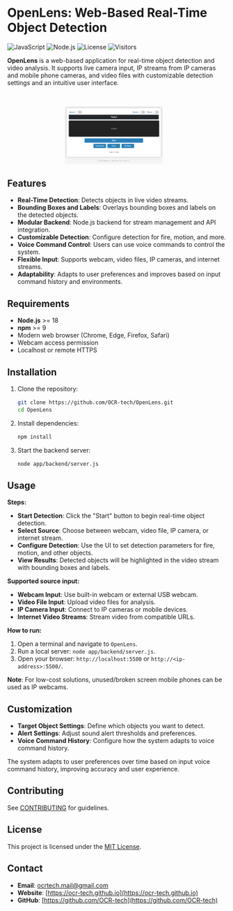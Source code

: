 # OpenLens: Web-Based Real-Time Object Detection

![JavaScript](https://img.shields.io/badge/javascript-ES6%2B-blue)
![Node.js](https://img.shields.io/badge/node.js-18%2B-blue)
![License](https://img.shields.io/badge/license-MIT-blue)
![Visitors](https://visitor-badge.laobi.icu/badge?page_id=OCR-tech.OpenLens)

**OpenLens** is a web-based application for real-time object detection and video analysis. It supports live camera input, IP streams from IP cameras and mobile phone cameras, and video files with customizable detection settings and an intuitive user interface.

<br/>
<p align="center">
<img src="app/img/img1a.png" style="width:45%; height:auto;">&emsp;
</p>

## Features

- **Real-Time Detection**: Detects objects in live video streams.
- **Bounding Boxes and Labels**: Overlays bounding boxes and labels on the detected objects.
- **Modular Backend**: Node.js backend for stream management and API integration.
- **Customizable Detection**: Configure detection for fire, motion, and more.
- **Voice Command Control**: Users can use voice commands to control the system.
- **Flexible Input**: Supports webcam, video files, IP cameras, and internet streams.
- **Adaptability**: Adapts to user preferences and improves based on input command history and environments.

<!-- - **Intuitive UI**: Includes help, tutorial, and menu components. -->
<!-- - **Source & Unit Selection**: Easily switch between video sources. -->
<!-- - **Help and Tutorial**: Provides help and tutorial components for user guidance. -->
<!-- - **Keyboard Shortcuts**: Allow quick access to key functionalities.
- **Object Selection**: Users can select target objects for detection.
- **Snapshot Saving**: Users can save snapshots of detected objects.
- **Sound Alerts**: The system generates sound alerts based on detection.
- **SMS Alert**: Sends an SMS alert when certain objects are detected.
- **Adaptability**: The system adapts to user preferences and improves based on input voice command history and environmental challenges. -->
<!-- - Select target objects.
- Save snapshots of detected objects.
- Generate sound alerts based on detection. -->

## Requirements

- **Node.js** >= 18
- **npm** >= 9
- Modern web browser (Chrome, Edge, Firefox, Safari)
- Webcam access permission
- Localhost or remote HTTPS

## Installation

1. Clone the repository:
   ```sh
   git clone https://github.com/OCR-tech/OpenLens.git
   cd OpenLens
   ```

2. Install dependencies:
   ```sh
   npm install
   ```

3. Start the backend server:
   ```sh
   node app/backend/server.js
   ```

<!-- 4. Open [index.html](index.html) in your browser. -->

## Usage

**Steps:**
- **Start Detection**: Click the "Start" button to begin real-time object detection.
- **Select Source**: Choose between webcam, video file, IP camera, or internet stream.
- **Configure Detection**: Use the UI to set detection parameters for fire, motion, and other objects.
- **View Results**: Detected objects will be highlighted in the video stream with bounding boxes and labels.

**Supported source input:**

- **Webcam Input**: Use built-in webcam or external USB webcam.
- **Video File Input**: Upload video files for analysis.
- **IP Camera Input**: Connect to IP cameras or mobile devices.
- **Internet Video Streams**: Stream video from compatible URLs.

**How to run:**

1. Open a terminal and navigate to `OpenLens`.
2. Run a local server: `node app/backend/server.js`.
3. Open your browser: `http://localhost:5500` or `http://<ip-address>:5500/`.

<!-- ![Demo Screenshot](docs/public/img/img1a.png) -->
<!-- <br/>
<p align="center">
<img src="docs/public/img/img1b.png" style="width:35%; height:auto;">&emsp;
</p> -->

**Note**: For low-cost solutions, unused/broken screen mobile phones can be used as IP webcams.

## Customization
<!-- You can customize the system's behavior by modifying the configuration settings in the config.yaml file:
The system's behavior can be customized by modifying the default settings in the `config.py` file: -->
- **Target Object Settings**: Define which objects you want to detect.
- **Alert Settings**: Adjust sound alert thresholds and preferences.
- **Voice Command History**: Configure how the system adapts to voice command history.


<!-- Voice Commands: -->
<!-- | Voice Command        | Description                         |
| -------------------- | ----------------------------------- |
| Detect [Object Name] | Detect specific objects             |
| Stop [Object Name]   | Stop detecting specific objects     |
| Save [Object Name]   | Save a snapshot of detected objects |
| Help                 | List available commands             |
| Exit                 | Exit the program                    | -->
<!-- - "**Detect [Object Name]**": Detect specific objects (e.g., "Detect car").
- "**Stop [Object Name]**": Stop detecting specific objects (e.g., "Stop car").
- "**Save [Object Name]**": Save a snapshot of specific detected objects (e.g., "Save car").
- "**Help**": List available commands.
- "**Exit**": Exit the program. -->
<!-- - "**Detect**": Detect all objects in the model.
- "**Stop**": Stop detecting all objects.
- "**Alert**": Generate an alert sound when all objects are detected.
- "**Alert [Object Name]**": Generate an alert sound when specific objects are detected (e.g., "Alert person").
- "**Save**": Save a snapshot of all detected objects. -->

The system adapts to user preferences over time based on input voice command history, improving accuracy and user experience.



## Contributing

See [CONTRIBUTING](CONTRIBUTING.md) for guidelines.

## License

This project is licensed under the [MIT License](LICENSE).

## Contact

- **Email**: ocrtech.mail@gmail.com
- **Website**: [https://ocr-tech.github.io](https://ocr-tech.github.io)
- **GitHub**: [https://github.com/OCR-tech](https://github.com/OCR-tech)
